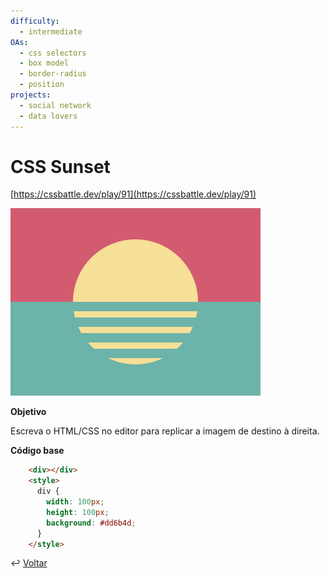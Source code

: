 ```yaml
---
difficulty:
  - intermediate
OAs:
  - css selectors
  - box model
  - border-radius
  - position
projects:
  - social network
  - data lovers
---
```


# CSS Sunset

[https://cssbattle.dev/play/91](https://cssbattle.dev/play/91)

![CSS Sunset](css_sunset.png)

__Objetivo__

Escreva o HTML/CSS no editor para replicar a imagem de destino à direita.

__Código base__

```html
    <div></div>
    <style>
      div {
        width: 100px;
        height: 100px;
        background: #dd6b4d;
      }
    </style>
```

↩️ [Voltar](../../README.md)
